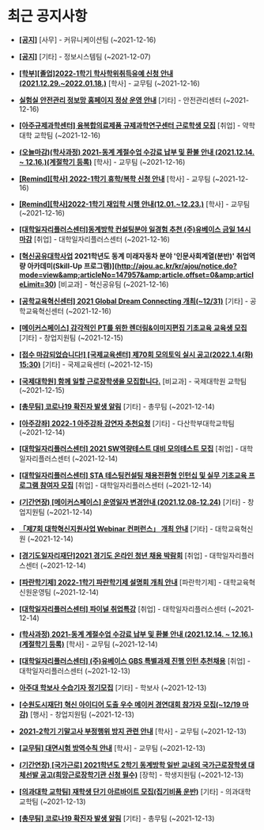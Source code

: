 # 최근 공지사항

* **[[공지]](http://ajou.ac.kr/kr/ajou/notice.do?mode=view&amp;articleNo=147976&amp;article.offset=0&amp;articleLimit=30)**
 [사무] - 커뮤니케이션팀 (~2021-12-16)

* **[[공지]](http://ajou.ac.kr/kr/ajou/notice.do?mode=view&amp;articleNo=141548&amp;article.offset=0&amp;articleLimit=30)**
 [기타] - 정보시스템팀 (~2021-12-07)

* **[[학부][졸업]2022-1학기 학사학위취득유예 신청 안내(2021.12.29.~2022.01.18.)](http://ajou.ac.kr/kr/ajou/notice.do?mode=view&amp;articleNo=147983&amp;article.offset=0&amp;articleLimit=30)**
 [학사] - 교무팀 (~2021-12-16)

* **[실험실 안전관리 정보망 홈페이지 정상 운영 안내](http://ajou.ac.kr/kr/ajou/notice.do?mode=view&amp;articleNo=147982&amp;article.offset=0&amp;articleLimit=30)**
 [기타] - 안전관리센터 (~2021-12-16)

* **[[아주규제과학센터] 융복합의료제품 규제과학연구센터 근로학생 모집](http://ajou.ac.kr/kr/ajou/notice.do?mode=view&amp;articleNo=147981&amp;article.offset=0&amp;articleLimit=30)**
 [취업] - 약학대학 교학팀 (~2021-12-16)

* **[(오늘마감)(학사과정) 2021-동계 계절수업 수강료 납부 및 환불 안내 (2021.12.14. ~ 12.16.)(계절학기 등록)](http://ajou.ac.kr/kr/ajou/notice.do?mode=view&amp;articleNo=147972&amp;article.offset=0&amp;articleLimit=30)**
 [학사] - 교무팀 (~2021-12-16)

* **[[Remind][학사] 2022-1학기 휴학/복학 신청 안내](http://ajou.ac.kr/kr/ajou/notice.do?mode=view&amp;articleNo=147966&amp;article.offset=0&amp;articleLimit=30)**
 [학사] - 교무팀 (~2021-12-16)

* **[[Remind][학사]2022-1학기 재입학 시행 안내(12.01.~12.23.)](http://ajou.ac.kr/kr/ajou/notice.do?mode=view&amp;articleNo=147965&amp;article.offset=0&amp;articleLimit=30)**
 [학사] - 교무팀 (~2021-12-16)

* **[[대학일자리플러스센터]동계방학 컨설팅분야 일경험 추천 (주)유베이스 금일 14시 마감](http://ajou.ac.kr/kr/ajou/notice.do?mode=view&amp;articleNo=147958&amp;article.offset=0&amp;articleLimit=30)**
 [취업] - 대학일자리플러스센터 (~2021-12-16)

* **[[혁신공유대학사업](재공지) 2021학년도 동계 미래자동차 분야 &#x27;인문사회계열(분반)&#x27; 취업역량 아카데미(Skill-Up 프로그램)](http://ajou.ac.kr/kr/ajou/notice.do?mode=view&amp;articleNo=147957&amp;article.offset=0&amp;articleLimit=30)**
 [비교과] - 혁신공유팀 (~2021-12-16)

* **[[공학교육혁신센터] 2021 Global Dream Connecting 개최(~12/31)](http://ajou.ac.kr/kr/ajou/notice.do?mode=view&amp;articleNo=147956&amp;article.offset=0&amp;articleLimit=30)**
 [기타] - 공학교육혁신센터 (~2021-12-16)

* **[[메이커스페이스] 감각적인 PT를 위한 렌더링&amp;이미지편집 기초교육 교육생 모집](http://ajou.ac.kr/kr/ajou/notice.do?mode=view&amp;articleNo=147948&amp;article.offset=0&amp;articleLimit=30)**
 [기타] - 창업지원팀 (~2021-12-15)

* **[[접수 마감되었습니다!] [국제교육센터] 제70회 모의토익 실시 공고(2022.1.4(화) 15:30)](http://ajou.ac.kr/kr/ajou/notice.do?mode=view&amp;articleNo=147943&amp;article.offset=0&amp;articleLimit=30)**
 [기타] - 국제교육센터 (~2021-12-15)

* **[[국제대학원] 함께 일할 근로장학생을 모집합니다.](http://ajou.ac.kr/kr/ajou/notice.do?mode=view&amp;articleNo=147929&amp;article.offset=0&amp;articleLimit=30)**
 [비교과] - 국제대학원 교학팀 (~2021-12-15)

* **[[총무팀] 코로나19 확진자 발생 알림](http://ajou.ac.kr/kr/ajou/notice.do?mode=view&amp;articleNo=147913&amp;article.offset=0&amp;articleLimit=30)**
 [기타] - 총무팀 (~2021-12-14)

* **[[아주강좌] 2022-1 아주강좌 강연자 추천요청](http://ajou.ac.kr/kr/ajou/notice.do?mode=view&amp;articleNo=147903&amp;article.offset=0&amp;articleLimit=30)**
 [기타] - 다산학부대학교학팀 (~2021-12-14)

* **[[대학일자리플러스센터] 2021 SW역량테스트 대비 모의테스트 모집](http://ajou.ac.kr/kr/ajou/notice.do?mode=view&amp;articleNo=147902&amp;article.offset=0&amp;articleLimit=30)**
 [취업] - 대학일자리플러스센터 (~2021-12-14)

* **[[대학일자리플러스센터] STA 테스팅컨설팅 채용전환형 인턴십 및 실무 기초교육 프로그램 참여자 모집](http://ajou.ac.kr/kr/ajou/notice.do?mode=view&amp;articleNo=147899&amp;article.offset=0&amp;articleLimit=30)**
 [취업] - 대학일자리플러스센터 (~2021-12-14)

* **[(기간연장) [메이커스페이스] 운영일자 변경안내 (2021.12.08-12.24)](http://ajou.ac.kr/kr/ajou/notice.do?mode=view&amp;articleNo=147882&amp;article.offset=0&amp;articleLimit=30)**
 [기타] - 창업지원팀 (~2021-12-14)

* **[「제7회 대학혁신지원사업 Webinar 컨퍼런스」 개최 안내](http://ajou.ac.kr/kr/ajou/notice.do?mode=view&amp;articleNo=147870&amp;article.offset=0&amp;articleLimit=30)**
 [기타] - 대학교육혁신원 (~2021-12-14)

* **[[경기도일자리재단]2021 경기도 온라인 청년 채용 박람회](http://ajou.ac.kr/kr/ajou/notice.do?mode=view&amp;articleNo=147833&amp;article.offset=0&amp;articleLimit=30)**
 [취업] - 대학일자리플러스센터 (~2021-12-14)

* **[[파란학기제] 2022-1학기 파란학기제 설명회 개최 안내](http://ajou.ac.kr/kr/ajou/notice.do?mode=view&amp;articleNo=147813&amp;article.offset=0&amp;articleLimit=30)**
 [파란학기제] - 대학교육혁신원운영팀 (~2021-12-14)

* **[[대학일자리플러스센터] 파이널 취업특강](http://ajou.ac.kr/kr/ajou/notice.do?mode=view&amp;articleNo=147809&amp;article.offset=0&amp;articleLimit=30)**
 [취업] - 대학일자리플러스센터 (~2021-12-14)

* **[(학사과정) 2021-동계 계절수업 수강료 납부 및 환불 안내 (2021.12.14. ~ 12.16.)(계절학기 등록)](http://ajou.ac.kr/kr/ajou/notice.do?mode=view&amp;articleNo=147807&amp;article.offset=0&amp;articleLimit=30)**
 [학사] - 교무팀 (~2021-12-14)

* **[[대학일자리플러스센터] (주)유베이스 GBS 특별과제 진행 인턴 추천채용](http://ajou.ac.kr/kr/ajou/notice.do?mode=view&amp;articleNo=147805&amp;article.offset=0&amp;articleLimit=30)**
 [취업] - 대학일자리플러스센터 (~2021-12-13)

* **[아주대 학보사 수습기자 정기모집](http://ajou.ac.kr/kr/ajou/notice.do?mode=view&amp;articleNo=147802&amp;article.offset=0&amp;articleLimit=30)**
 [기타] - 학보사 (~2021-12-13)

* **[[수원도시재단] 혁신 아이디어 도출 우수 메이커 경연대회 참가자 모집(~12/19 마감)](http://ajou.ac.kr/kr/ajou/notice.do?mode=view&amp;articleNo=147801&amp;article.offset=0&amp;articleLimit=30)**
 [행사] - 창업지원팀 (~2021-12-13)

* **[2021-2학기 기말고사 부정행위 방지 관련 안내](http://ajou.ac.kr/kr/ajou/notice.do?mode=view&amp;articleNo=147799&amp;article.offset=0&amp;articleLimit=30)**
 [학사] - 교무팀 (~2021-12-13)

* **[[교무팀] 대면시험 방역수칙 안내](http://ajou.ac.kr/kr/ajou/notice.do?mode=view&amp;articleNo=147798&amp;article.offset=0&amp;articleLimit=30)**
 [학사] - 교무팀 (~2021-12-13)

* **[(기간연장) [국가근로] 2021학년도 2학기 동계방학 일반 교내외 국가근로장학생 대체선발 공고(희망근로장학기관 신청 필수)](http://ajou.ac.kr/kr/ajou/notice.do?mode=view&amp;articleNo=147786&amp;article.offset=0&amp;articleLimit=30)**
 [장학] - 학생지원팀 (~2021-12-13)

* **[[의과대학 교학팀] 재학생 단기 아르바이트 모집(집기비품 운반)](http://ajou.ac.kr/kr/ajou/notice.do?mode=view&amp;articleNo=147785&amp;article.offset=0&amp;articleLimit=30)**
 [기타] - 의과대학 교학팀 (~2021-12-13)

* **[[총무팀] 코로나19 확진자 발생 알림](http://ajou.ac.kr/kr/ajou/notice.do?mode=view&amp;articleNo=147709&amp;article.offset=0&amp;articleLimit=30)**
 [기타] - 총무팀 (~2021-12-13)
